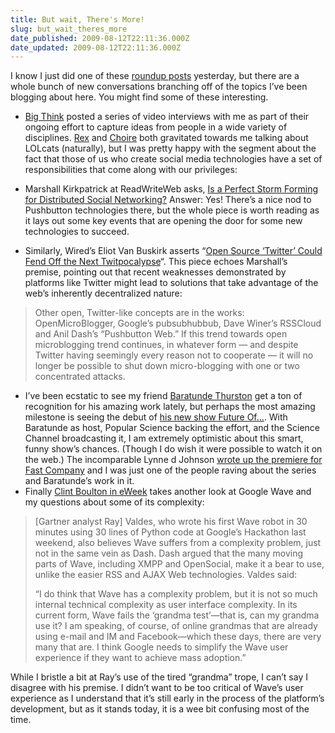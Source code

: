 ```yaml
---
title: But wait, There's More!
slug: but_wait_theres_more
date_published: 2009-08-12T22:11:36.000Z
date_updated: 2009-08-12T22:11:36.000Z
---
```


I know I just did one of these [roundup posts](/2009/08/the-web-on-the-web-way.html) yesterday, but there are a whole bunch of new conversations branching off of the topics I’ve been blogging about here. You might find some of these interesting.

- [Big Think](http://bigthink.com/anildash) posted a series of video interviews with me as part of their ongoing effort to capture ideas from people in a wide variety of disciplines. [Rex](http://fimoculous.com/archive/post-6361.cfm) and [Choire](http://www.theawl.com/2009/08/more-on-lolcats-it-is-creole-not-pidgin) both gravitated towards me talking about LOLcats (naturally), but I was pretty happy with the segment about the fact that those of us who create social media technologies have a set of responsibilities that come along with our privileges:

- Marshall Kirkpatrick at ReadWriteWeb asks, [Is a Perfect Storm Forming for Distributed Social Networking?](http://www.readwriteweb.com/archives/is_a_perfect_storm_forming_for_distributed_social_networking.php) Answer: Yes! There’s a nice nod to Pushbutton technologies there, but the whole piece is worth reading as it lays out some key events that are opening the door for some new technologies to succeed.
- Similarly, Wired’s Eliot Van Buskirk asserts “[Open Source ‘Twitter’ Could Fend Off the Next Twitpocalypse](http://www.wired.com/epicenter/2009/08/twitpocalypse/)“. This piece echoes Marshall’s premise, pointing out that recent weaknesses demonstrated by platforms like Twitter might lead to solutions that take advantage of the web’s inherently decentralized nature:

> Other open, Twitter-like concepts are in the works: OpenMicroBlogger, Google’s pubsubhubbub, Dave Winer’s RSSCloud and Anil Dash’s “Pushbutton Web.” If this trend towards open microblogging trend continues, in whatever form — and despite Twitter having seemingly every reason not to cooperate — it will no longer be possible to shut down micro-blogging with one or two concentrated attacks.

- I’ve been ecstatic to see my friend [Baratunde Thurston](http://baratunde.com/) get a ton of recognition for his amazing work lately, but perhaps the most amazing milestone is seeing the debut of [his new show Future Of…](http://science.discovery.com/tv/pop-sci/pop-sci.html). With Baratunde as host, Popular Science backing the effort, and the Science Channel broadcasting it, I am extremely optimistic about this smart, funny show’s chances. (Though I do wish it were possible to watch it on the web.) The incomparable Lynne d Johnson [wrote up the premiere for Fast Company](http://www.fastcompany.com/blog/lynne-d-johnson/digital-media-diva/can-science-possibly-be-cool) and I was just one of the people raving about the series and Baratunde’s work in it.
- Finally [Clint Boulton in eWeek](http://www.eweek.com/index2.php?option=content&amp;task=view&amp;id=55442&amp;pop=1&amp;hide_ads=1&amp;page=0&amp;hide_js=1) takes another look at Google Wave and my questions about some of its complexity:

> [Gartner analyst Ray] Valdes, who wrote his first Wave robot in 30 minutes using 30 lines of Python code at Google’s Hackathon last weekend, also believes Wave suffers from a complexity problem, just not in the same vein as Dash. Dash argued that the many moving parts of Wave, including XMPP and OpenSocial, make it a bear to use, unlike the easier RSS and AJAX Web technologies. Valdes said:
> 
> “I do think that Wave has a complexity problem, but it is not so much internal technical complexity as user interface complexity. In its current form, Wave fails the ‘grandma test’—that is, can my grandma use it? I am speaking, of course, of online grandmas that are already using e-mail and IM and Facebook—which these days, there are very many that are. I think Google needs to simplify the Wave user experience if they want to achieve mass adoption.”

While I bristle a bit at Ray’s use of the tired “grandma” trope, I can’t say I disagree with his premise. I didn’t want to be too critical of Wave’s user experience as I understand that it’s still early in the process of the platform’s development, but as it stands today, it is a wee bit confusing most of the time.
